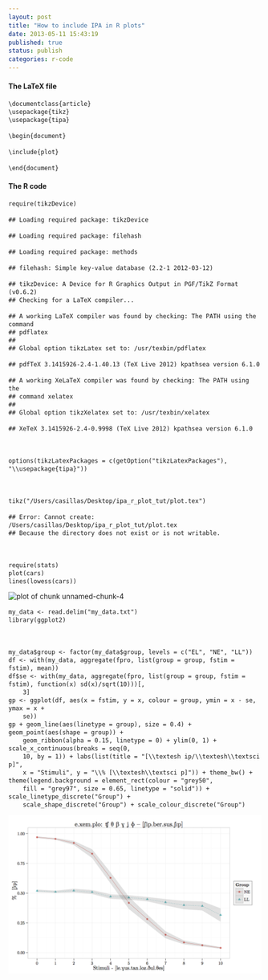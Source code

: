 ```yaml
---
layout: post
title: "How to include IPA in R plots"
date: 2013-05-11 15:43:19
published: true
status: publish
categories: r-code
---
```


 
#### The LaTeX file
 
    \documentclass{article}
    \usepackage{tikz}
    \usepackage{tipa}
 
    \begin{document}
 
    \include{plot}
 
    \end{document}
 
 
 
#### The R code
 
 

    require(tikzDevice)

    ## Loading required package: tikzDevice

    ## Loading required package: filehash

    ## Loading required package: methods

    ## filehash: Simple key-value database (2.2-1 2012-03-12)

    ## tikzDevice: A Device for R Graphics Output in PGF/TikZ Format (v0.6.2)
    ## Checking for a LaTeX compiler...

    ## A working LaTeX compiler was found by checking: The PATH using the command
    ## pdflatex
    ## 
    ## Global option tikzLatex set to: /usr/texbin/pdflatex

    ## pdfTeX 3.1415926-2.4-1.40.13 (TeX Live 2012) kpathsea version 6.1.0

    ## A working XeLaTeX compiler was found by checking: The PATH using the
    ## command xelatex
    ## 
    ## Global option tikzXelatex set to: /usr/texbin/xelatex

    ## XeTeX 3.1415926-2.4-0.9998 (TeX Live 2012) kpathsea version 6.1.0

 

    options(tikzLatexPackages = c(getOption("tikzLatexPackages"), "\\usepackage{tipa}"))

 

    tikz("/Users/casillas/Desktop/ipa_r_plot_tut/plot.tex")

    ## Error: Cannot create: /Users/casillas/Desktop/ipa_r_plot_tut/plot.tex
    ## Because the directory does not exist or is not writable.

 

    require(stats)
    plot(cars)
    lines(lowess(cars))

![plot of chunk unnamed-chunk-4](/images_temp/figure/unnamed-chunk-4.png) 

 

    my_data <- read.delim("my_data.txt")
    library(ggplot2)

 

    my_data$group <- factor(my_data$group, levels = c("EL", "NE", "LL"))
    df <- with(my_data, aggregate(fpro, list(group = group, fstim = fstim), mean))
    df$se <- with(my_data, aggregate(fpro, list(group = group, fstim = fstim), function(x) sd(x)/sqrt(10)))[, 
        3]
    gp <- ggplot(df, aes(x = fstim, y = x, colour = group, ymin = x - se, ymax = x + 
        se))
    gp + geom_line(aes(linetype = group), size = 0.4) + geom_point(aes(shape = group)) + 
        geom_ribbon(alpha = 0.15, linetype = 0) + ylim(0, 1) + scale_x_continuous(breaks = seq(0, 
        10, by = 1)) + labs(list(title = "[\\textesh ip/\\textesh\\textsci p]", 
        x = "Stimuli", y = "\\% [\\textesh\\textsci p]")) + theme_bw() + theme(legend.background = element_rect(colour = "grey50", 
        fill = "grey97", size = 0.65, linetype = "solid")) + scale_linetype_discrete("Group") + 
        scale_shape_discrete("Group") + scale_colour_discrete("Group")

![plot of chunk unnamed-chunk-6](/assets/images/figure/ident_plot.png)
